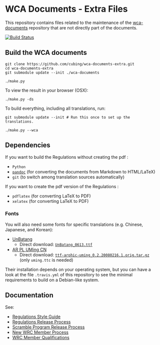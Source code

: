 # WCA Documents - Extra Files

This repository contains files related to the maintenance of the [wca-documents](https://github.com/cubing/wca-documents) repository that are not directly part of the documents.

[![Build Status](https://travis-ci.org/cubing/wca-documents-extra.png?branch=master)](https://travis-ci.org/cubing/wca-documents-extra)


## Build the WCA documents

    git clone https://github.com/cubing/wca-documents-extra.git
    cd wca-documents-extra
    git submodule update --init ./wca-documents

    ./make.py

To view the result in your browser (OSX):

    ./make.py -ds

To build everything, including all translations, run:

    git submodule update --init # Run this once to set up the translations.

    ./make.py --wca

## Dependencies

If you want to build the Regulations without creating the pdf :

- `Python`
- [`pandoc`](http://johnmacfarlane.net/pandoc/installing.html) (for converting the documents from Markdown to HTML/LaTeX)
- `git` (to switch among translation sources automatically)

If you want to create the pdf version of the Regulations :

- `pdflatex` (for converting LaTeX to PDF)
- `xelatex` (for converting LaTeX to PDF)

### Fonts

You will also need some fonts for specific translations (e.g. Chinese, Japanese, and Korean):

- [UnBatang](http://kldp.net/projects/unfonts/download)
    - Direct download: [`UnBatang_0613.ttf`](http://kldp.net/projects/unfonts/download/4706?filename=UnBatang_0613.ttf)
- [AR PL UMing CN](http://www.freedesktop.org/wiki/Software/CJKUnifonts/Download/)
    - Direct download: [`ttf-arphic-uming_0.2.20080216.1.orig.tar.gz`](http://archive.ubuntu.com/ubuntu/pool/main/t/ttf-arphic-uming/ttf-arphic-uming_0.2.20080216.1.orig.tar.gz) (only `uming.ttc` is needed)

Their installation depends on your operating system, but you can have a look at the file `.travis.yml` of this repository to see the minimal requirements to build on a Debian-like system.

## Documentation

See:

- [Regulations Style Guide](./style-guide.md)
- [Regulations Release Process](./doc/regulations-release.md)
- [Scramble Program Release Process](./doc/scramble-program-release.md)
- [New WRC Member Process](./doc/wrc-member-addition.md)
- [WRC Member Qualifications](./doc/wrc-member-qualifications.md)
